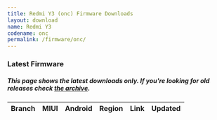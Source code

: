 ```yaml
---
title: Redmi Y3 (onc) Firmware Downloads
layout: download
name: Redmi Y3
codename: onc
permalink: /firmware/onc/
---
```


### Latest Firmware
##### This page shows the latest downloads only. If you're looking for old releases check [the archive](/archive/firmware/onc/).

<div class="table-responsive-md" id="table-wrapper">
<table id="firmware" class="display dt-responsive nowrap compact table table-striped table-hover table-sm">
    <thead class="thead-dark">
        <tr>
            <th>Branch</th>
            <th>MIUI</th>
            <th>Android</th>
            <th>Region</th>
            <th>Link</th>
            <th>Updated</th>
        </tr>
    </thead>
    <script>loadFirmwareDownloads('onc', 'latest')</script>
</table>
</div>
